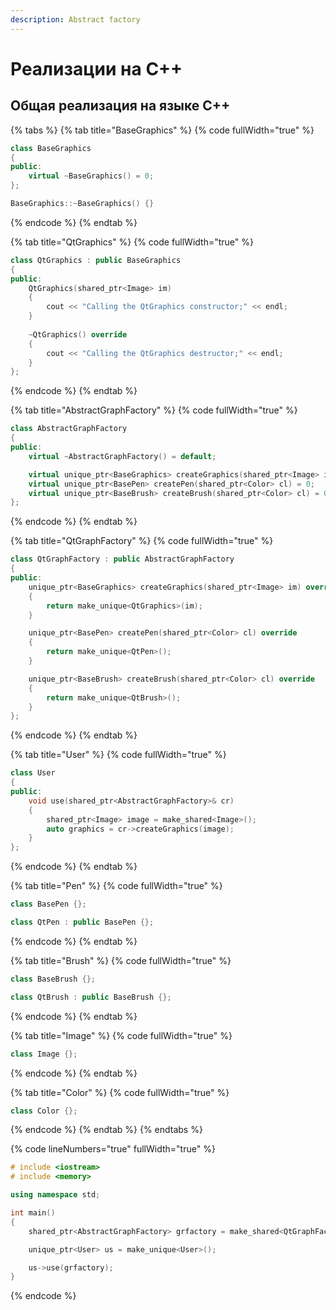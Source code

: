 ```yaml
---
description: Abstract factory
---
```


# Реализации на С++

## Общая реализация на языке С++

{% tabs %}
{% tab title="BaseGraphics" %}
{% code fullWidth="true" %}
```cpp
class BaseGraphics 
{
public:
    virtual ~BaseGraphics() = 0;
};

BaseGraphics::~BaseGraphics() {}
```
{% endcode %}
{% endtab %}

{% tab title="QtGraphics" %}
{% code fullWidth="true" %}
```cpp
class QtGraphics : public BaseGraphics
{
public:
	QtGraphics(shared_ptr<Image> im) 
	{
		cout << "Calling the QtGraphics constructor;" << endl; 
	}
	
	~QtGraphics() override 
	{ 
		cout << "Calling the QtGraphics destructor;" << endl; 
	}
};
```
{% endcode %}
{% endtab %}

{% tab title="AbstractGraphFactory" %}
{% code fullWidth="true" %}
```cpp
class AbstractGraphFactory
{
public:
	virtual ~AbstractGraphFactory() = default;

	virtual unique_ptr<BaseGraphics> createGraphics(shared_ptr<Image> im) = 0;
	virtual unique_ptr<BasePen> createPen(shared_ptr<Color> cl) = 0;
	virtual unique_ptr<BaseBrush> createBrush(shared_ptr<Color> cl) = 0;
};
```
{% endcode %}
{% endtab %}

{% tab title="QtGraphFactory" %}
{% code fullWidth="true" %}
```cpp
class QtGraphFactory : public AbstractGraphFactory
{
public:
	unique_ptr<BaseGraphics> createGraphics(shared_ptr<Image> im) override
	{
		return make_unique<QtGraphics>(im);
	}

	unique_ptr<BasePen> createPen(shared_ptr<Color> cl) override
	{
		return make_unique<QtPen>();
	}

	unique_ptr<BaseBrush> createBrush(shared_ptr<Color> cl) override
	{
		return make_unique<QtBrush>();
	}
};
```
{% endcode %}
{% endtab %}

{% tab title="User" %}
{% code fullWidth="true" %}
```cpp
class User
{
public:
	void use(shared_ptr<AbstractGraphFactory>& cr)
	{
		shared_ptr<Image> image = make_shared<Image>();
		auto graphics = cr->createGraphics(image);
	}
};
```
{% endcode %}
{% endtab %}

{% tab title="Pen" %}
{% code fullWidth="true" %}
```cpp
class BasePen {};

class QtPen : public BasePen {};
```
{% endcode %}
{% endtab %}

{% tab title="Brush" %}
{% code fullWidth="true" %}
```cpp
class BaseBrush {};

class QtBrush : public BaseBrush {};
```
{% endcode %}
{% endtab %}

{% tab title="Image" %}
{% code fullWidth="true" %}
```cpp
class Image {};
```
{% endcode %}
{% endtab %}

{% tab title="Color" %}
{% code fullWidth="true" %}
```cpp
class Color {};
```
{% endcode %}
{% endtab %}
{% endtabs %}

{% code lineNumbers="true" fullWidth="true" %}
```cpp
# include <iostream>
# include <memory>

using namespace std;

int main()
{
	shared_ptr<AbstractGraphFactory> grfactory = make_shared<QtGraphFactory>();

	unique_ptr<User> us = make_unique<User>();

	us->use(grfactory);
}
```
{% endcode %}

